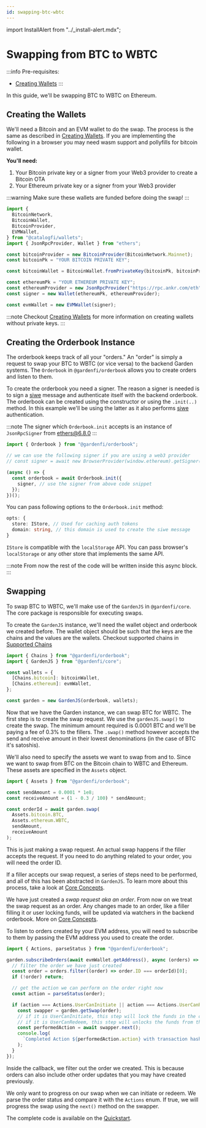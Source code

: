 ```yaml
---
id: swapping-btc-wbtc
---
```


import InstallAlert from "../\_install-alert.mdx";

# Swapping from BTC to WBTC

<InstallAlert/>
:::info
Pre-requisites:

- [Creating Wallets](./CreatingWallets.md)
  :::

In this guide, we'll be swapping BTC to WBTC on Ethereum.

## Creating the Wallets

We'll need a Bitcoin and an EVM wallet to do the swap. The process is the same as described in [Creating Wallets](./CreatingWallets.md). If you are implementing the following in a browser you may need wasm support and pollyfills for bitcoin wallet.

**You'll need:**

1. Your Bitcoin private key or a signer from your Web3 provider to create a Bitcoin OTA
2. Your Ethereum private key or a signer from your Web3 provider

:::warning
Make sure these wallets are funded before doing the swap!
:::

```ts
import {
  BitcoinNetwork,
  BitcoinWallet,
  BitcoinProvider,
  EVMWallet,
} from "@catalogfi/wallets";
import { JsonRpcProvider, Wallet } from "ethers";

const bitcoinProvider = new BitcoinProvider(BitcoinNetwork.Mainnet);
const bitcoinPk = "YOUR BITCOIN PRIVATE KEY";

const bitcoinWallet = BitcoinWallet.fromPrivateKey(bitcoinPk, bitcoinProvider);

const ethereumPk = "YOUR ETHEREUM PRIVATE KEY";
const ethereumProvider = new JsonRpcProvider("https://rpc.ankr.com/eth");
const signer = new Wallet(ethereumPk, ethereumProvider);

const evmWallet = new EVMWallet(signer);
```

:::note
Checkout [Creating Wallets](./CreatingWallets.md) for more information on creating wallets without private keys.
:::

## Creating the Orderbook Instance

The orderbook keeps track of all your "orders." An "order" is simply a request to swap your BTC to WBTC (or vice versa) to the backend Garden systems. The `Orderbook` in `@gardenfi/orderbook` allows you to create orders and listen to them.

To create the orderbook you need a signer. The reason a signer is needed is to sign a [siwe](https://eips.ethereum.org/EIPS/eip-4361) message and authenticate itself with the backend orderbook. The orderbook can be created using the constructor or using the `.init(..)` method. In this example we'll be using the latter as it also performs [siwe](https://eips.ethereum.org/EIPS/eip-4361) authentication.

:::note
The signer which `Orderbook.init` accepts is an instance of `JsonRpcSigner` from ethers@6.8.0
:::

```ts
import { Orderbook } from "@gardenfi/orderbook";

// we can use the following signer if you are using a web3 provider
// const signer = await new BrowserProvider(window.ethereum).getSigner();

(async () => {
  const orderbook = await Orderbook.init({
    signer, // use the signer from above code snippet
  });
})();
```

You can pass following options to the `Orderbook.init` method:

```typescript
opts: {
  store: IStore, // Used for caching auth tokens
  domain: string, // this domain is used to create the siwe message
}
```

`IStore` is compatible with the `localStorage` API. You can pass browser's `localStorage` or any other store that implements the same API.

:::note
From now the rest of the code will be written inside this async block.
:::

## Swapping

To swap BTC to WBTC, we'll make use of the `GardenJS` in `@gardenfi/core`. The core package is responsible for executing swaps.

To create the `GardenJS` instance, we'll need the wallet object and orderbook we created before. The wallet object should be such that the keys are the chains and the values are the wallets. Checkout supported chains in [Supported Chains](../SupportedChains.md)

```ts
import { Chains } from "@gardenfi/orderbook";
import { GardenJS } from "@gardenfi/core";

const wallets = {
  [Chains.bitcoin]: bitcoinWallet,
  [Chains.ethereum]: evmWallet,
};

const garden = new GardenJS(orderbook, wallets);
```

Now that we have the Garden instance, we can swap BTC for WBTC. The first step is to create the swap request. We use the `gardenJS.swap()` to create the swap. The minimum amount required is 0.0001 BTC and we'll be paying a fee of 0.3% to the fillers. The `.swap()` method however accepts the send and receive amount in their lowest denominations (in the case of BTC it's satoshis).

We'll also need to specify the assets we want to swap from and to. Since we want to swap from BTC on the Bitcoin chain to WBTC and Ethereum. These assets are specified in the `Assets` object.

```ts
import { Assets } from "@gardenfi/orderbook";

const sendAmount = 0.0001 * 1e8;
const receiveAmount = (1 - 0.3 / 100) * sendAmount;

const orderId = await garden.swap(
  Assets.bitcoin.BTC,
  Assets.ethereum.WBTC,
  sendAmount,
  receiveAmount
);
```

This is just making a swap request. An actual swap happens if the filler accepts the request.
If you need to do anything related to your order, you will need the order ID.

If a filler accepts our swap request, a series of steps need to be performed, and all of this has been abstracted in `GardenJS`. To learn more about this process, take a look at [Core Concepts](../CoreConcepts.md).

We have just created a _swap request aka an order_. From now on we treat the swap request as an order. Any changes made to an order, like a filler filling it or user locking funds, will be updated via watchers in the backend orderbook. More on [Core Concepts](../CoreConcepts.md).

To listen to orders created by your EVM address, you will need to subscribe to them by passing the EVM address you used to create the order.

```ts
import { Actions, parseStatus } from "@gardenfi/orderbook";

garden.subscribeOrders(await evmWallet.getAddress(), async (orders) => {
  // filter the order we have just created
  const order = orders.filter((order) => order.ID === orderId)[0];
  if (!order) return;

  // get the action we can perform on the order right now
  const action = parseStatus(order);

  if (action === Actions.UserCanInitiate || action === Actions.UserCanRedeem) {
    const swapper = garden.getSwap(order);
    // if it is UserCanInitiate, this step will lock the funds in the contract.
    // if it is UserCanRedeem, this step will unlocks the funds from the contract.
    const performedAction = await swapper.next();
    console.log(
      `Completed Action ${performedAction.action} with transaction hash: ${performedAction.output}`
    );
  }
});
```

Inside the callback, we filter out the order we created. This is because orders can also include other order updates that you may have created previously.

We only want to progress on our swap when we can initiate or redeem. We parse the order status and compare it with the `Actions` enum. If true, we will progress the swap using the `next()` method on the swapper.

The complete code is available on the [Quickstart](../Quickstart.md).
